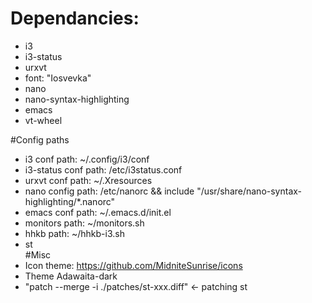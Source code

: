 # Dependancies:
- i3
- i3-status
- urxvt
- font: "Iosvevka"
- nano
- nano-syntax-highlighting 
- emacs
- vt-wheel

#Config paths
- i3 conf 		    path: ~/.config/i3/conf
- i3-status conf    path: /etc/i3status.conf
- urxvt conf 		path: ~/.Xresources
- nano config 		path: /etc/nanorc && include "/usr/share/nano-syntax-highlighting/*.nanorc"
- emacs conf        path: ~/.emacs.d/init.el
- monitors          path: ~/monitors.sh
- hhkb              path: ~/hhkb-i3.sh
- st                
#Misc
- Icon theme: https://github.com/MidniteSunrise/icons
- Theme Adawaita-dark
- "patch --merge -i ./patches/st-xxx.diff" <- patching st

